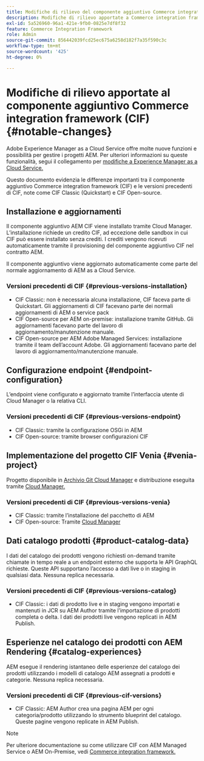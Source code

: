 ```yaml
---
title: Modifiche di rilievo del componente aggiuntivo Commerce integration framework (CIF)
description: Modifiche di rilievo apportate a Commerce integration framework (CIF) rispetto alle versioni precedenti di CIF.
exl-id: 5a526960-96a1-421e-9fb0-0825e7df8f32
feature: Commerce Integration Framework
role: Admin
source-git-commit: 856442039fcd25ec675a6258d182f7a35f590c3c
workflow-type: tm+mt
source-wordcount: '425'
ht-degree: 0%

---
```



# Modifiche di rilievo apportate al componente aggiuntivo Commerce integration framework (CIF) {#notable-changes}

Adobe Experience Manager as a Cloud Service offre molte nuove funzioni e possibilità per gestire i progetti AEM. Per ulteriori informazioni su queste funzionalità, segui il collegamento per [modifiche a Experience Manager as a Cloud Service.](/help/release-notes/aem-cloud-changes.md)

Questo documento evidenzia le differenze importanti tra il componente aggiuntivo Commerce integration framework (CIF) e le versioni precedenti di CIF, note come CIF Classic (Quickstart) e CIF Open-source.

## Installazione e aggiornamenti

Il componente aggiuntivo AEM CIF viene installato tramite Cloud Manager. L’installazione richiede un credito CIF, ad eccezione delle sandbox in cui CIF può essere installato senza crediti. I crediti vengono ricevuti automaticamente tramite il provisioning del componente aggiuntivo CIF nel contratto AEM.

Il componente aggiuntivo viene aggiornato automaticamente come parte del normale aggiornamento di AEM as a Cloud Service.

### Versioni precedenti di CIF {#previous-versions-installation}

* CIF Classic: non è necessaria alcuna installazione, CIF faceva parte di Quickstart. Gli aggiornamenti di CIF facevano parte dei normali aggiornamenti di AEM o service pack
* CIF Open-source per AEM on-premise: installazione tramite GitHub. Gli aggiornamenti facevano parte del lavoro di aggiornamento/manutenzione manuale.
* CIF Open-source per AEM Adobe Managed Services: installazione tramite il team dell’account Adobe. Gli aggiornamenti facevano parte del lavoro di aggiornamento/manutenzione manuale.

## Configurazione endpoint {#endpoint-configuration}

L’endpoint viene configurato e aggiornato tramite l’interfaccia utente di Cloud Manager o la relativa CLI.

### Versioni precedenti di CIF {#previous-versions-endpoint}

* CIF Classic: tramite la configurazione OSGi in AEM
* CIF Open-source: tramite browser configurazioni CIF

## Implementazione del progetto CIF Venia {#venia-project}

Progetto disponibile in [Archivio Git Cloud Manager](/help/implementing/cloud-manager/managing-code/integrating-with-git.md) e distribuzione eseguita tramite [Cloud Manager.](/help/implementing/deploying/overview.md)

### Versioni precedenti di CIF {#previous-versions-venia}

* CIF Classic: tramite l’installazione del pacchetto di AEM
* CIF Open-source: Tramite [Cloud Manager](https://experienceleague.adobe.com/docs/experience-manager-cloud-manager/content/introduction.html?lang=it)

## Dati catalogo prodotti {#product-catalog-data}

I dati del catalogo dei prodotti vengono richiesti on-demand tramite chiamate in tempo reale a un endpoint esterno che supporta le API GraphQL richieste. Queste API supportano l’accesso a dati live o in staging in qualsiasi data. Nessuna replica necessaria.

### Versioni precedenti di CIF {#previous-versions-catalog}

* CIF Classic: i dati di prodotto live e in staging vengono importati e mantenuti in JCR su AEM Author tramite l’importazione di prodotti completa o delta. I dati dei prodotti live vengono replicati in AEM Publish.

## Esperienze nel catalogo dei prodotti con AEM Rendering {#catalog-experiences}

AEM esegue il rendering istantaneo delle esperienze del catalogo dei prodotti utilizzando i modelli di catalogo AEM assegnati a prodotti e categorie. Nessuna replica necessaria.

### Versioni precedenti di CIF {#previous-cif-versions}

* CIF Classic: AEM Author crea una pagina AEM per ogni categoria/prodotto utilizzando lo strumento blueprint del catalogo. Queste pagine vengono replicate in AEM Publish.

>[!NOTE]
>
>Per ulteriore documentazione su come utilizzare CIF con AEM Managed Service o AEM On-Premise, vedi [Commerce integration framework.](https://www.adobe.io/apis/experiencecloud/commerce-integration-framework/getting-started.html)
